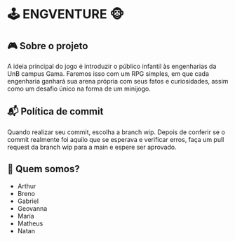 # 🕹️ ENGVENTURE 🐵

## 🎮 Sobre o projeto
A ideia principal do jogo é introduzir o público infantil às engenharias da UnB campus Gama. Faremos isso com um RPG simples, em que cada engenharia ganhará sua arena própria com seus fatos e curiosidades, assim como um desafio único na forma de um minijogo.
## 📬 Política de commit
Quando realizar seu commit, escolha a branch wip. Depois de conferir se o commit realmente foi aquilo que se esperava e verificar erros, faça um pull request da branch wip para a main e espere ser aprovado.
## 🤝 Quem somos?
- Arthur
- Breno
- Gabriel
- Geovanna
- Maria
- Matheus
- Natan



